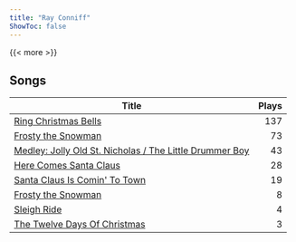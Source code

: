 ```yaml
---
title: "Ray Conniff"
ShowToc: false
---
```


{{< more >}}

## Songs
Title | Plays 
----- | -----: 
[Ring Christmas Bells](/songs/ring-christmas-bells) | 137
[Frosty the Snowman](/songs/frosty-the-snowman) | 73
[Medley: Jolly Old St. Nicholas / The Little Drummer Boy](/songs/medley-jolly-old-st-nicholas-the-little-drummer-boy) | 43
[Here Comes Santa Claus](/songs/here-comes-santa-claus) | 28
[Santa Claus Is Comin' To Town](/songs/santa-claus-is-comin-to-town) | 19
[Frosty the Snowman](/songs/frosty-the-snowman) | 8
[Sleigh Ride](/songs/sleigh-ride) | 4
[The Twelve Days Of Christmas](/songs/the-twelve-days-of-christmas) | 3


